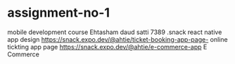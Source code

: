 # assignment-no-1
mobile development course Ehtasham daud satti 7389
.snack react native app design 
https://snack.expo.dev/@ahtie/ticket-booking-app-page-          online tickting app page
https://snack.expo.dev/@ahtie/e-commerce-app                     E Commerce

